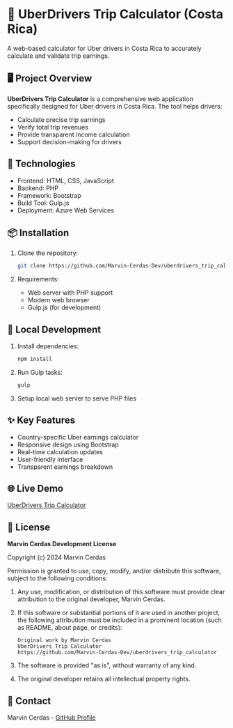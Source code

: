 # 🚗 UberDrivers Trip Calculator (Costa Rica)

A web-based calculator for Uber drivers in Costa Rica to accurately calculate and validate trip earnings.

## 🖥️ Project Overview

**UberDrivers Trip Calculator** is a comprehensive web application specifically designed for Uber drivers in Costa Rica. The tool helps drivers:
- Calculate precise trip earnings
- Verify total trip revenues
- Provide transparent income calculation
- Support decision-making for drivers

## 🔧 Technologies
- Frontend: HTML, CSS, JavaScript
- Backend: PHP
- Framework: Bootstrap
- Build Tool: Gulp.js
- Deployment: Azure Web Services

## 📦 Installation

1. Clone the repository:
   ```bash
   git clone https://github.com/Marvin-Cerdas-Dev/uberdrivers_trip_calculator.git
   ```

2. Requirements:
   - Web server with PHP support
   - Modern web browser
   - Gulp.js (for development)

## 🚀 Local Development

1. Install dependencies:
   ```bash
   npm install
   ```

2. Run Gulp tasks:
   ```bash
   gulp
   ```

3. Setup local web server to serve PHP files

## ✨ Key Features
- Country-specific Uber earnings calculator
- Responsive design using Bootstrap
- Real-time calculation updates
- User-friendly interface
- Transparent earnings breakdown

## 🌐 Live Demo
[UberDrivers Trip Calculator](https://crubercalc.azurewebsites.net/country/cr/index.php)

## 📄 License
**Marvin Cerdas Development License**

Copyright (c) 2024 Marvin Cerdas

Permission is granted to use, copy, modify, and/or distribute this software, subject to the following conditions:

1. Any use, modification, or distribution of this software must provide clear attribution to the original developer, Marvin Cerdas.

2. If this software or substantial portions of it are used in another project, the following attribution must be included in a prominent location (such as README, about page, or credits):
   ```
   Original work by Marvin Cerdas
   UberDrivers Trip Calculator
   https://github.com/Marvin-Cerdas-Dev/uberdrivers_trip_calculator
   ```

3. The software is provided "as is", without warranty of any kind.

4. The original developer retains all intellectual property rights.

## 🤝 Contact
Marvin Cerdas - [GitHub Profile](https://github.com/Marvin-Cerdas-Dev)
